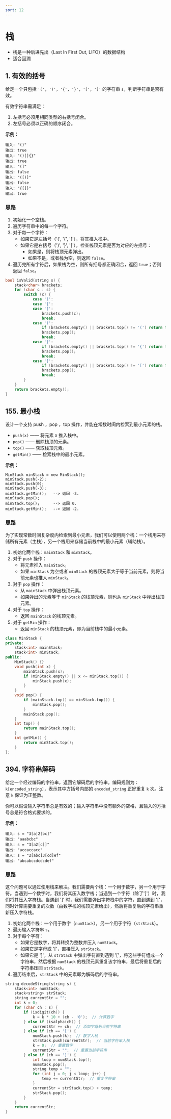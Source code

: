 ```yaml
---
sort: 12
---
```


# 栈

- 栈是一种后进先出（Last In First Out, LIFO）的数据结构
- 适合回溯


## 1. 有效的括号

给定一个只包括 `'('`，`')'`，`'{'`，`'}'`，`'['`，`']'` 的字符串 `s`，判断字符串是否有效。

有效字符串需满足：
1. 左括号必须用相同类型的右括号闭合。
2. 左括号必须以正确的顺序闭合。

**示例：**
```
输入: "()"
输出: true
输入: "()[]{}"
输出: true
输入: "(]"
输出: false
输入: "([)]"
输出: false
输入: "{[]}"
输出: true
```
### 思路

1. 初始化一个空栈。
2. 遍历字符串中的每一个字符。
3. 对于每一个字符：
   - 如果它是左括号（'(', '{', '['），将其推入栈中。
   - 如果它是右括号（')', '}', ']'），检查栈顶元素是否为对应的左括号：
     - 如果是，则将栈顶元素弹出。
     - 如果不是，或者栈为空，则返回 `false`。
4. 遍历完所有字符后，如果栈为空，则所有括号都正确闭合，返回 `true`；否则返回 `false`。

```cpp
bool isValid(string s) {
    stack<char> brackets;
    for (char c : s) {
        switch (c) {
            case '(':
            case '{':
            case '[':
                brackets.push(c);
                break;
            case ')':
                if (brackets.empty() || brackets.top() != '(') return false;
                brackets.pop();
                break;
            case '}':
                if (brackets.empty() || brackets.top() != '{') return false;
                brackets.pop();
                break;
            case ']':
                if (brackets.empty() || brackets.top() != '[') return false;
                brackets.pop();
                break;
        }
    }
    return brackets.empty();
}
```


## 155. 最小栈

设计一个支持 push ，pop ，top 操作，并能在常数时间内检索到最小元素的栈。
- `push(x)` —— 将元素 x 推入栈中。
- `pop()` —— 删除栈顶的元素。
- `top()` —— 获取栈顶元素。
- `getMin()` —— 检索栈中的最小元素。

**示例：**
```
MinStack minStack = new MinStack();
minStack.push(-2);
minStack.push(0);
minStack.push(-3);
minStack.getMin();   --> 返回 -3.
minStack.pop();
minStack.top();      --> 返回 0.
minStack.getMin();   --> 返回 -2.
```

### 思路
为了实现常数时间复杂度内检索到最小元素，我们可以使用两个栈：一个栈用来存储所有元素（主栈），另一个栈用来存储当前栈中的最小元素（辅助栈）。
1. 初始化两个栈：`mainStack` 和 `minStack`。
2. 对于 `push` 操作：
   - 将元素推入 `mainStack`。
   - 如果 `minStack` 为空或者 `minStack` 的栈顶元素大于等于当前元素，则将当前元素也推入 `minStack`。
3. 对于 `pop` 操作：
   - 从 `mainStack` 中弹出栈顶元素。
   - 如果弹出的元素等于 `minStack` 的栈顶元素，则也从 `minStack` 中弹出栈顶元素。
4. 对于 `top` 操作：
   - 返回 `mainStack` 的栈顶元素。
5. 对于 `getMin` 操作：
   - 返回 `minStack` 的栈顶元素，即为当前栈中的最小元素。

```cpp
class MinStack {
private:
    stack<int> mainStack;
    stack<int> minStack;
public:
    MinStack() {}
    void push(int x) {
        mainStack.push(x);
        if (minStack.empty() || x <= minStack.top()) {
            minStack.push(x);
        }
    }
    void pop() {
        if (mainStack.top() == minStack.top()) {
            minStack.pop();
        }
        mainStack.pop();
    }
    int top() {
        return mainStack.top();
    }
    int getMin() {
        return minStack.top();
    }
};
```

## 394. 字符串解码

给定一个经过编码的字符串，返回它解码后的字符串。编码规则为：`k[encoded_string]`，表示其中方括号内部的 `encoded_string` 正好重复 `k` 次。注意 `k` 保证为正整数。

你可以假设输入字符串总是有效的；输入字符串中没有额外的空格，且输入的方括号总是符合格式要求的。

**示例：**
```
输入: s = "3[a]2[bc]"
输出: "aaabcbc"
输入: s = "3[a2[c]]"
输出: "accaccacc"
输入: s = "2[abc]3[cd]ef"
输出: "abcabccdcdcdef"
```

### 思路
这个问题可以通过使用栈来解决。我们需要两个栈：一个用于数字，另一个用于字符。当遇到一个数字时，我们将其压入数字栈；当遇到一个字符（除了']'）时，我们将其压入字符栈。当遇到 ']' 时，我们需要弹出字符栈中的字符，直到遇到 '['，同时计算需要重复的次数（由数字栈的栈顶元素给出），然后将重复后的字符串重新压入字符栈。

1. 初始化两个栈：一个用于数字（`numStack`），另一个用于字符（`strStack`）。
2. 遍历输入字符串 `s`。
3. 对于每个字符：
   - 如果它是数字，将其转换为整数并压入 `numStack`。
   - 如果它是字母或 '['，直接压入 `strStack`。
   - 如果它是 ']'，从 `strStack` 中弹出字符直到遇到 '['，将这些字符组成一个字符串，然后根据 `numStack` 的栈顶元素重复该字符串，最后将重复后的字符串压回 `strStack`。
4. 遍历结束后，`strStack` 中的元素即为解码后的字符串。

```cpp
string decodeString(string s) {
    stack<int> numStack;
    stack<string> strStack;
    string currentStr = "";
    int k = 0;
    for (char ch : s) {
        if (isdigit(ch)) {
            k = k * 10 + (ch - '0');  // 计算数字
        } else if (isalpha(ch)) {
            currentStr += ch;  // 添加字母到当前字符串
        } else if (ch == '[') {
            numStack.push(k);  // 数字入栈
            strStack.push(currentStr);  // 当前字符串入栈
            k = 0;  // 重置数字
            currentStr = "";  // 重置当前字符串
        } else if (ch == ']') {
            int loop = numStack.top();
            numStack.pop();
            string temp = "";
            for (int j = 0; j < loop; j++) {
                temp += currentStr;  // 重复字符串
            }
            currentStr = strStack.top() + temp;
            strStack.pop();
        }
    }
    return currentStr;
}
```
